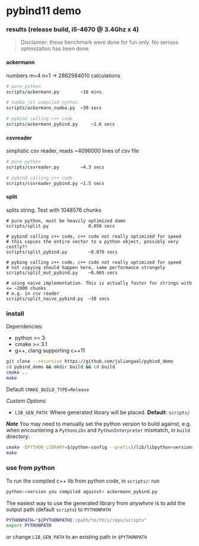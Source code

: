 # pybind11 demo

### results (release build, i5-4670 @ 3.4Ghz x 4)

> Disclaimer: these benchmark were done for fun only. No serious optimization has been done.

#### ackermann
numbers m=4 n=1 -> 2862984010 calculations
```bash
# pure python
scripts/ackermann.py		~10 mins

# numba jit compiled python
scripts/ackermann_numba.py 	~30 secs

# pybind calling c++ code
scripts/ackermann_pybind.py 	~2.6 secs 
```

#### csvreader
simplistic csv reader, reads ~4096000 lines of csv file
```bash
# pure python
scripts/csvreader.py        ~4.3 secs

# pybind calling c++ code
scripts/csvreader_pybind.py ~1.5 secs
```

#### split
splits string. Test with 1048576 chunks
```
# pure python, must be heavily optimized damn
scripts/split.py               0.050 secs

# pybind calling c++ code, c++ code not really optimized for speed
# this copies the entire vector to a python object, possibly very costly?!
scripts/split_pybind.py	       ~0.070 secs

# pybing calling c++ code, c++ code not really optimized for speed
# not copying should happen here, same performance strangely
scripts/split_mut_pybind.py    ~0.065 secs  

# using naive implementation. This is actually faster for strings with <= ~2000 chunks
# e.g. in csv reader
scripts/split_naive_pybind.py  ~38 secs
```

### install
Dependencies:
* python >= 3
* cmake >= 3.1
* g++, clang supporting c++11

```bash
git clone --recursive https://github.com/juliangaal/pybind_demo
cd pybind_demo && mkdir build && cd build
cmake ..
make 
```
Default `CMAKE_BUILD_TYPE=Release`

*Custom Options*
* `LIB_GEN_PATH`: Where generated library will be placed. **Default**: `scripts/`

***Note***
You may need to manually set the python version to build against, e.g. when encountering a `PythonLibs` and `PythonInterpreter` mismatch, in `build` directory:
```bash
cmake -DPYTHON_LIBRARY=$(python-config --prefix)/lib/libpython<version>.dylib -DPYTHON_INCLUDE_DIR=$(python-config --prefix)/include/python<version> ..
make
```

### use from python
To run the compiled c++ lib from python code, in `scripts/`: run 
``` bash
python-<version you compiled against> ackermann_pybind.py
```

The easiest way to use the generated library from *anywhere* is to add the output path (default `scripts`) to `PYTHONPATH`
```bash
PYTHONPATH="${PYTHONPATH}:/path/to/this/repo/scripts"
export PYTHONPATH
```
or change `LIB_GEN_PATH` to an existing path in `$PYTHONPATH`
